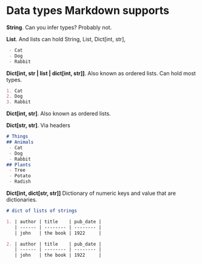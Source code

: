 # Data types Markdown supports

**String**. Can you infer types? Probably not.

**List**. And lists can hold String, List, Dict\[int, str\],

```markdown
 - Cat
 - Dog
 - Rabbit
```

**Dict\[int, str | list | dict\[int, str\]\]**. Also known as ordered lists. Can hold most types.

```markdown
1. Cat
2. Dog
3. Rabbit
```

**Dict\[int, str\]**. Also known as ordered lists.

**Dict\[str, str\]**. Via headers

```markdown
# Things
## Animals
 - Cat
 - Dog
 - Rabbit
## Plants
 - Tree
 - Potato
 - Radish
```

**Dict\[int, dict\[str, str\]\]** Dictionary of numeric keys and value that are dictionaries.

```markdown
# dict of lists of strings

1. | author | title    | pub_date |
   | ------ | -------- | -------- |
   | john   | the book | 1922     |

2. | author | title    | pub_date |
   | ------ | -------- | -------- |
   | john   | the book | 1922     |
```